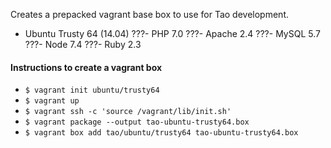 Creates a prepacked vagrant base box to use for Tao development.

- Ubuntu Trusty 64 (14.04)
???- PHP 7.0
???- Apache 2.4
???- MySQL 5.7
???- Node 7.4
???- Ruby 2.3


#### Instructions to create a vagrant box

- `$ vagrant init ubuntu/trusty64`
- `$ vagrant up`
- `$ vagrant ssh -c 'source /vagrant/lib/init.sh'`
- `$ vagrant package --output tao-ubuntu-trusty64.box`
- `$ vagrant box add tao/ubuntu/trusty64 tao-ubuntu-trusty64.box`
